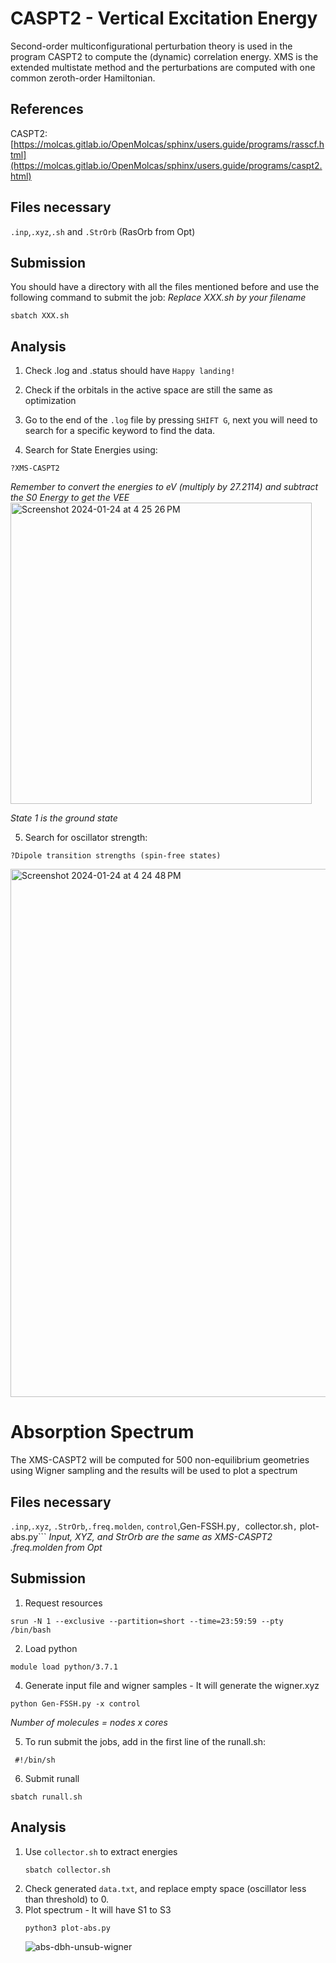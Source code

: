 # CASPT2 - Vertical Excitation Energy
Second-order multiconfigurational perturbation theory is used in the program CASPT2 to compute the (dynamic) correlation energy. XMS is the extended multistate method and the perturbations are computed with one common zeroth-order Hamiltonian.

## References
CASPT2: [https://molcas.gitlab.io/OpenMolcas/sphinx/users.guide/programs/rasscf.html](https://molcas.gitlab.io/OpenMolcas/sphinx/users.guide/programs/caspt2.html)


## Files necessary
```.inp```,```.xyz```,```.sh``` and ```.StrOrb``` (RasOrb from Opt)

## Submission
You should have a directory with all the files mentioned before and use the following command to submit the job:
_Replace XXX.sh by your filename_

```
sbatch XXX.sh
```


## Analysis
1. Check .log and .status should have ```Happy landing!```
   
2. Check if the orbitals in the active space are still the same as optimization

3. Go to the end of the ```.log``` file by pressing ```SHIFT G```, next you will need to search for a specific keyword to find the data.
   
4. Search for State Energies using:
```
?XMS-CASPT2
```
_Remember to convert the energies to eV (multiply by 27.2114) and subtract the S0 Energy to get the VEE_
<img width="482" alt="Screenshot 2024-01-24 at 4 25 26 PM" src="https://github.com/Kimpton22/Tutorials-And-Guides/assets/100699955/4ef7f35c-f38c-4266-93bf-44ca6eb8c8ba">

_State 1 is the ground state_

5. Search for oscillator strength:
```
?Dipole transition strengths (spin-free states)
```
<img width="845" alt="Screenshot 2024-01-24 at 4 24 48 PM" src="https://github.com/Kimpton22/Tutorials-And-Guides/assets/100699955/334899da-8121-497f-9255-b4e070b33164">


# Absorption Spectrum
The XMS-CASPT2 will be computed for 500 non-equilibrium geometries using Wigner sampling and the results will be used to plot a spectrum


## Files necessary
```.inp```,```.xyz```, ```.StrOrb```,```.freq.molden```, ```control```,Gen-FSSH.py```, ```collector.sh```,``` plot-abs.py```
_Input, XYZ, and StrOrb are the same as XMS-CASPT2_
_.freq.molden from Opt_

## Submission

1. Request resources
```
srun -N 1 --exclusive --partition=short --time=23:59:59 --pty /bin/bash
```
2. Load python
```
module load python/3.7.1
```

4. Generate input file and wigner samples - It will generate the wigner.xyz
```
python Gen-FSSH.py -x control
```
_Number of molecules = nodes x cores_

5. To run submit the jobs, add in the first line of the runall.sh:  
```
 #!/bin/sh
```
6. Submit runall
```
sbatch runall.sh
```

## Analysis
1. Use ```collector.sh``` to extract energies
   ```
   sbatch collector.sh
   ```
2. Check generated ```data.txt```, and replace empty space (oscillator less than threshold) to 0. 
3. Plot spectrum - It will have S1 to S3
   ```
   python3 plot-abs.py
    ```
   ![abs-dbh-unsub-wigner](https://github.com/Kimpton22/Tutorials-And-Guides/assets/100699955/7e43ce50-611b-4605-b50e-2b7b256924d5)

